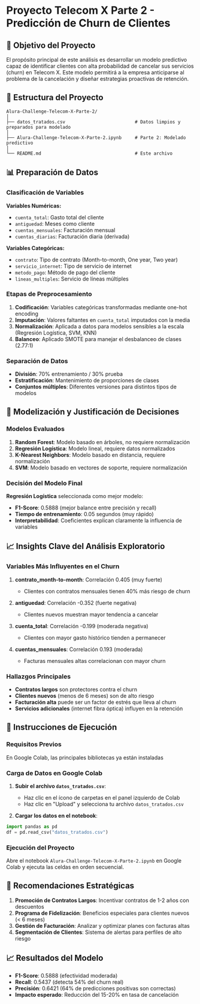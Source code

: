 # Proyecto Telecom X Parte 2 - Predicción de Churn de Clientes

## 🎯 Objetivo del Proyecto

El propósito principal de este análisis es desarrollar un modelo predictivo capaz de identificar clientes con alta probabilidad de cancelar sus servicios (churn) en Telecom X. Este modelo permitirá a la empresa anticiparse al problema de la cancelación y diseñar estrategias proactivas de retención.

## 📁 Estructura del Proyecto

```
Alura-Challenge-Telecom-X-Parte-2/
│
├── datos_tratados.csv                          # Datos limpios y preparados para modelado
│
├── Alura-Challenge-Telecom-X-Parte-2.ipynb     # Parte 2: Modelado predictivo
│
└── README.md                                   # Este archivo
```

## 📊 Preparación de Datos

### Clasificación de Variables

**Variables Numéricas:**
- `cuenta_total`: Gasto total del cliente
- `antiguedad`: Meses como cliente
- `cuentas_mensuales`: Facturación mensual
- `cuentas_diarias`: Facturación diaria (derivada)

**Variables Categóricas:**
- `contrato`: Tipo de contrato (Month-to-month, One year, Two year)
- `servicio_internet`: Tipo de servicio de internet
- `metodo_pago`: Método de pago del cliente
- `lineas_multiples`: Servicio de líneas múltiples

### Etapas de Preprocesamiento

1. **Codificación**: Variables categóricas transformadas mediante one-hot encoding
2. **Imputación**: Valores faltantes en `cuenta_total` imputados con la media
3. **Normalización**: Aplicada a datos para modelos sensibles a la escala (Regresión Logística, SVM, KNN)
4. **Balanceo**: Aplicado SMOTE para manejar el desbalanceo de clases (2.77:1)

### Separación de Datos

- **División**: 70% entrenamiento / 30% prueba
- **Estratificación**: Mantenimiento de proporciones de clases
- **Conjuntos múltiples**: Diferentes versiones para distintos tipos de modelos

## 🧠 Modelización y Justificación de Decisiones

### Modelos Evaluados

1. **Random Forest**: Modelo basado en árboles, no requiere normalización
2. **Regresión Logística**: Modelo lineal, requiere datos normalizados
3. **K-Nearest Neighbors**: Modelo basado en distancia, requiere normalización
4. **SVM**: Modelo basado en vectores de soporte, requiere normalización

### Decisión del Modelo Final

**Regresión Logística** seleccionada como mejor modelo:
- **F1-Score**: 0.5888 (mejor balance entre precisión y recall)
- **Tiempo de entrenamiento**: 0.05 segundos (muy rápido)
- **Interpretabilidad**: Coeficientes explican claramente la influencia de variables

## 📈 Insights Clave del Análisis Exploratorio

### Variables Más Influyentes en el Churn

1. **contrato_month-to-month**: Correlación 0.405 (muy fuerte)
   - Clientes con contratos mensuales tienen 40% más riesgo de churn

2. **antiguedad**: Correlación -0.352 (fuerte negativa)
   - Clientes nuevos muestran mayor tendencia a cancelar

3. **cuenta_total**: Correlación -0.199 (moderada negativa)
   - Clientes con mayor gasto histórico tienden a permanecer

4. **cuentas_mensuales**: Correlación 0.193 (moderada)
   - Facturas mensuales altas correlacionan con mayor churn

### Hallazgos Principales

- **Contratos largos** son protectores contra el churn
- **Clientes nuevos** (menos de 6 meses) son de alto riesgo
- **Facturación alta** puede ser un factor de estrés que lleva al churn
- **Servicios adicionales** (internet fibra óptica) influyen en la retención

## 🚀 Instrucciones de Ejecución

### Requisitos Previos

En Google Colab, las principales bibliotecas ya están instaladas

### Carga de Datos en Google Colab

1. **Subir el archivo `datos_tratados.csv`**:
   - Haz clic en el ícono de carpetas en el panel izquierdo de Colab
   - Haz clic en "Upload" y selecciona tu archivo `datos_tratados.csv`

2. **Cargar los datos en el notebook**:

```python
import pandas as pd
df = pd.read_csv("datos_tratados.csv")
```

### Ejecución del Proyecto

Abre el notebook `Alura-Challenge-Telecom-X-Parte-2.ipynb` en Google Colab y ejecuta las celdas en orden secuencial.

## 📌 Recomendaciones Estratégicas

1. **Promoción de Contratos Largos**: Incentivar contratos de 1-2 años con descuentos
2. **Programa de Fidelización**: Beneficios especiales para clientes nuevos (< 6 meses)
3. **Gestión de Facturación**: Analizar y optimizar planes con facturas altas
4. **Segmentación de Clientes**: Sistema de alertas para perfiles de alto riesgo

## 📈 Resultados del Modelo

- **F1-Score**: 0.5888 (efectividad moderada)
- **Recall**: 0.5437 (detecta 54% del churn real)
- **Precisión**: 0.6421 (64% de predicciones positivas son correctas)
- **Impacto esperado**: Reducción del 15-20% en tasa de cancelación
